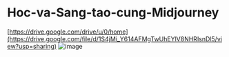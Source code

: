 # Hoc-va-Sang-tao-cung-Midjourney
[https://drive.google.com/drive/u/0/home](https://drive.google.com/file/d/1S4jMi_Y614AFMgTwUhEYlV8NHRIsnDl5/view?usp=sharing) 
![image](https://github.com/user-attachments/assets/7f039c4b-1e53-426d-bec3-0ad6d2b54f0e)
